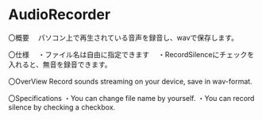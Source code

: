 # AudioRecorder

〇概要
　パソコン上で再生されている音声を録音し、wavで保存します。

〇仕様
　・ファイル名は自由に指定できます
　・RecordSilenceにチェックを入れると、無音を録音できます。
 
 〇OverView
  Record sounds streaming on your device, save in wav-format.
  
 〇Specifications
  ・You can change file name by yourself.
  ・You can record silence by checking a checkbox.
